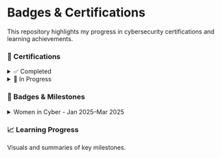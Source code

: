 # Badges & Certifications
This repository highlights my progress in cybersecurity certifications and learning achievements.


### 🧾 Certifications

<details>
  <summary>✅ Completed</summary>

- [Security+ - May 2024](https://www.credly.com/badges/d2c87cac-c8fc-4a88-abbd-b8a6186de7f8/public_url)
- [Google Cybersecurity Professional Certificate - Nov 2024](https://www.credly.com/badges/af91d701-a9e4-4d85-89f8-235c82200fcc/public_url)

</details>

<details>
  <summary>🚧 In Progress </summary>

- Certified Internal Auditor (CIA)
- ISACA IR Risk Fundamentals

</details>

### 🏅 Badges & Milestones


<details>
  <summary>Women in Cyber - Jan 2025–Mar 2025</summary>

<details>
  <summary>🧩 Fundamentals</summary>

- [Linux Command Line](https://us.immersivelabs.com/share/achievement/cabf66791e7235b2eafb43f8b9f779d1)  
- [PowerShell Basics](https://us.immersivelabs.com/share/achievement/c6d6eadb10bde93b45e83b413d36ecb5)  
- [Intro to Networking](https://us.immersivelabs.com/share/achievement/21e7bce8c968e4e6e823ac0b045df9bf)  
- [Secure Fundamentals](https://us.immersivelabs.com/share/achievement/f117a5eccb3c8508b22f2e5257c67544)  
- [Cyber 101](https://us.immersivelabs.com/share/achievement/093ba6333e82bae854d35dfaec92fbea)  

</details>

<details>
  <summary>🛡️ Defensive Cyber</summary>

- [Intro to Velociraptor](https://us.immersivelabs.com/share/achievement/900f09a39745daafa91b23268cd3642e)  
- [Threat Hunting](https://us.immersivelabs.com/share/achievement/369c55dc524e85aa816f85b563acc13a)  
- [Splunk](https://us.immersivelabs.com/share/achievement/bc63b4ec2d0f1df0589c45f47a482988)  
- [Incident Response](https://us.immersivelabs.com/share/achievement/2841d672c1528bc83df17a1e5ae46df8)  

</details>

<details>
  <summary>☁️ Cloud Security</summary>

- [Amazon Web Services](https://us.immersivelabs.com/share/achievement/e8868f59861c731fa5bbf5851ebd2e49)  
- [Incident Response & Forensics in AWS](https://us.immersivelabs.com/share/achievement/b954e5d7aaa345d782afd6638976082f)  
- [Top 10 AWS Attacker Techniques 2023](https://us.immersivelabs.com/share/achievement/2c31b51ff68537ff67819157834a29fe)  

</details>

</details>

### 📈 Learning Progress
Visuals and summaries of key milestones.
